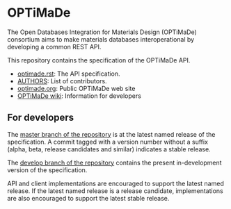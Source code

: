 # OPTiMaDe

The Open Databases Integration for Materials Design (OPTiMaDe) consortium aims to make materials databases interoperational by developing a common REST API.

This repository contains the specification of the OPTiMaDe API.

* [optimade.rst](optimade.rst): The API specification.
* [AUTHORS](AUTHORS): List of contributors.
* [optimade.org](https://www.optimade.org): Public OPTiMaDe web site
* [OPTiMaDe wiki](https://github.com/Materials-Consortia/OPTiMaDe/wiki): Information for developers

## For developers

The [master branch of the repository](https://github.com/Materials-Consortia/OPTiMaDe/tree/master) is at the latest named release of the specification.
A commit tagged with a version number without a suffix (alpha, beta, release candidates and similar) indicates a stable release.

The [develop branch of the repository](https://github.com/Materials-Consortia/OPTiMaDe/tree/develop) contains the present in-development version of the specification.

API and client implementations are encouraged to support the latest named release.
If the latest named release is a release candidate, implementations are also encouraged to support the latest stable release.
